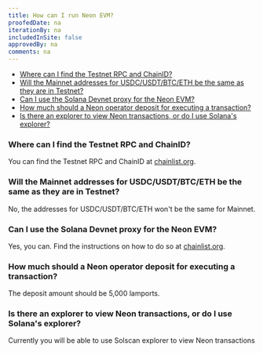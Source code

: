 ```yaml
---
title: How can I run Neon EVM?
proofedDate: na
iterationBy: na
includedInSite: false
approvedBy: na
comments: na
---
```



* [Where can I find the Testnet RPC and ChainID?](#where-can-i-find-the-testnet-rpc-and-chainid)
* [Will the Mainnet addresses for USDC/USDT/BTC/ETH be the same as they are in Testnet?](#will-the-mainnet-addresses-for-usdcusdtbtceth-be-the-same-as-they-are-in-testnet)
* [Can I use the Solana Devnet proxy for the Neon EVM?](#can-i-use-the-solana-devnet-proxy-for-the-neon-evm)
* [How much should a Neon operator deposit for executing a transaction?](#how-much-should-a-neon-operator-deposit-for-executing-a-transaction)
* [Is there an explorer to view Neon transactions, or do I use Solana's explorer?](#is-there-an-explorer-to-view-neon-transactions-or-do-i-use-solanas-explorer)


### Where can I find the Testnet RPC and ChainID?

You can find the Testnet RPC and ChainID at [chainlist.org](http://chainlist.org/).

### Will the Mainnet addresses for USDC/USDT/BTC/ETH be the same as they are in Testnet?

No, the addresses for USDC/USDT/BTC/ETH won't be the same for Mainnet.

### Can I use the Solana Devnet proxy for the Neon EVM?

Yes, you can. Find the instructions on how to do so at [chainlist.org](http://chainlist.org/).

### How much should a Neon operator deposit for executing a transaction?

The deposit amount should be 5,000 lamports.

### Is there an explorer to view Neon transactions, or do I use Solana's explorer?

Currently you will be able to use Solscan explorer to view Neon transactions
